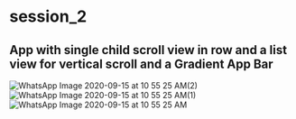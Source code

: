 # session_2

## App with single child scroll view in row and a list view for vertical scroll and a Gradient App Bar

![WhatsApp Image 2020-09-15 at 10 55 25 AM(2)](https://user-images.githubusercontent.com/52829478/93169242-5093ff00-f742-11ea-87ef-fba6474bb717.jpeg)
![WhatsApp Image 2020-09-15 at 10 55 25 AM(1)](https://user-images.githubusercontent.com/52829478/93169252-5558b300-f742-11ea-8df3-42f67521968f.jpeg)
![WhatsApp Image 2020-09-15 at 10 55 25 AM](https://user-images.githubusercontent.com/52829478/93169254-57227680-f742-11ea-87db-df3faa1a8a26.jpeg)
